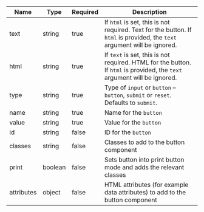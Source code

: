 | Name       | Type    | Required | Description                                                                                                              |
| ---------- | ------- | -------- | ------------------------------------------------------------------------------------------------------------------------ |
| text       | string  | true     | If `html` is set, this is not required. Text for the button. If `html` is provided, the `text` argument will be ignored. |
| html       | string  | true     | If `text` is set, this is not required. HTML for the button. If `html` is provided, the `text` argument will be ignored. |
| type       | string  | true     | Type of `input` or `button` – `button`, `submit` or `reset`. Defaults to `submit`.                                       |
| name       | string  | true     | Name for the `button`                                                                                                    |
| value      | string  | true     | Value for the `button`                                                                                                   |
| id         | string  | false    | ID for the `button`                                                                                                      |
| classes    | string  | false    | Classes to add to the button component                                                                                   |
| print      | boolean | false    | Sets button into print button mode and adds the relevant classes                                                         |
| attributes | object  | false    | HTML attributes (for example data attributes) to add to the button component                                             |
